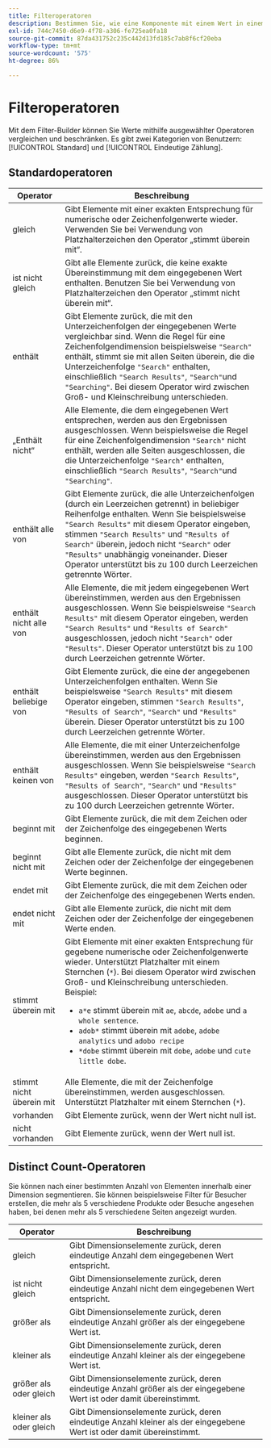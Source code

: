 ```yaml
---
title: Filteroperatoren
description: Bestimmen Sie, wie eine Komponente mit einem Wert in einem Filter interagiert.
exl-id: 744c7450-d6e9-4f78-a306-fe725ea0fa18
source-git-commit: 87da431752c235c442d13fd185c7ab8f6cf20eba
workflow-type: tm+mt
source-wordcount: '575'
ht-degree: 86%

---
```


# Filteroperatoren

Mit dem Filter-Builder können Sie Werte mithilfe ausgewählter Operatoren vergleichen und beschränken. Es gibt zwei Kategorien von Benutzern: [!UICONTROL Standard] und [!UICONTROL Eindeutige Zählung].

## Standardoperatoren

| Operator | Beschreibung |
| --- | --- |
| gleich | Gibt Elemente mit einer exakten Entsprechung für numerische oder Zeichenfolgenwerte wieder. Verwenden Sie bei Verwendung von Platzhalterzeichen den Operator „stimmt überein mit“. |
| ist nicht gleich | Gibt alle Elemente zurück, die keine exakte Übereinstimmung mit dem eingegebenen Wert enthalten.  Benutzen Sie bei Verwendung von Platzhalterzeichen den Operator „stimmt nicht überein mit“. |
| enthält | Gibt Elemente zurück, die mit den Unterzeichenfolgen der eingegebenen Werte vergleichbar sind. Wenn die Regel für eine Zeichenfolgendimension beispielsweise `"Search"` enthält, stimmt sie mit allen Seiten überein, die die Unterzeichenfolge `"Search"` enthalten, einschließlich `"Search Results"`, `"Search"`und `"Searching"`. Bei diesem Operator wird zwischen Groß- und Kleinschreibung unterschieden. |
| „Enthält nicht“ | Alle Elemente, die dem eingegebenen Wert entsprechen, werden aus den Ergebnissen ausgeschlossen. Wenn beispielsweise die Regel für eine Zeichenfolgendimension `"Search"` nicht enthält, werden alle Seiten ausgeschlossen, die die Unterzeichenfolge `"Search"` enthalten, einschließlich `"Search Results"`, `"Search"`und `"Searching"`. |
| enthält alle von | Gibt Elemente zurück, die alle Unterzeichenfolgen (durch ein Leerzeichen getrennt) in beliebiger Reihenfolge enthalten. Wenn Sie beispielsweise `"Search Results"` mit diesem Operator eingeben, stimmen `"Search Results"` und `"Results of Search"` überein, jedoch nicht `"Search"` oder `"Results"` unabhängig voneinander. Dieser Operator unterstützt bis zu 100 durch Leerzeichen getrennte Wörter. |
| enthält nicht alle von | Alle Elemente, die mit jedem eingegebenen Wert übereinstimmen, werden aus den Ergebnissen ausgeschlossen. Wenn Sie beispielsweise `"Search Results"` mit diesem Operator eingeben, werden `"Search Results"` und `"Results of Search"` ausgeschlossen, jedoch nicht `"Search"` oder `"Results"`. Dieser Operator unterstützt bis zu 100 durch Leerzeichen getrennte Wörter. |
| enthält beliebige von | Gibt Elemente zurück, die eine der angegebenen Unterzeichenfolgen enthalten. Wenn Sie beispielsweise `"Search Results"` mit diesem Operator eingeben, stimmen `"Search Results"`, `"Results of Search"`, `"Search"` und `"Results"` überein. Dieser Operator unterstützt bis zu 100 durch Leerzeichen getrennte Wörter. |
| enthält keinen von | Alle Elemente, die mit einer Unterzeichenfolge übereinstimmen, werden aus den Ergebnissen ausgeschlossen. Wenn Sie beispielsweise `"Search Results"` eingeben, werden `"Search Results"`, `"Results of Search"`, `"Search"` und `"Results"` ausgeschlossen. Dieser Operator unterstützt bis zu 100 durch Leerzeichen getrennte Wörter. |
| beginnt mit | Gibt Elemente zurück, die mit dem Zeichen oder der Zeichenfolge des eingegebenen Werts beginnen. |
| beginnt nicht mit | Gibt alle Elemente zurück, die nicht mit dem Zeichen oder der Zeichenfolge der eingegebenen Werte beginnen. |
| endet mit | Gibt Elemente zurück, die mit dem Zeichen oder der Zeichenfolge des eingegebenen Werts enden. |
| endet nicht mit | Gibt alle Elemente zurück, die nicht mit dem Zeichen oder der Zeichenfolge der eingegebenen Werte enden. |
| stimmt überein mit | Gibt Elemente mit einer exakten Entsprechung für gegebene numerische oder Zeichenfolgenwerte wieder. Unterstützt Platzhalter mit einem Sternchen (`*`). Bei diesem Operator wird zwischen Groß- und Kleinschreibung unterschieden. Beispiel:<ul><li>`a*e` stimmt überein mit `ae`, `abcde`, `adobe` und `a whole sentence`.</li><li>`adob*` stimmt überein mit `adobe`, `adobe analytics` und `adobo recipe`</li><li>`*dobe` stimmt überein mit `dobe`, `adobe` und `cute little dobe`.</li></ul> |
| stimmt nicht überein mit | Alle Elemente, die mit der Zeichenfolge übereinstimmen, werden ausgeschlossen. Unterstützt Platzhalter mit einem Sternchen (`*`). |
| vorhanden | Gibt Elemente zurück, wenn der Wert nicht null ist. |
| nicht vorhanden | Gibt Elemente zurück, wenn der Wert null ist. |

## Distinct Count-Operatoren

Sie können nach einer bestimmten Anzahl von Elementen innerhalb einer Dimension segmentieren. Sie können beispielsweise Filter für Besucher erstellen, die mehr als 5 verschiedene Produkte oder Besuche angesehen haben, bei denen mehr als 5 verschiedene Seiten angezeigt wurden.

| Operator | Beschreibung |
| --- | --- |
| gleich | Gibt Dimensionselemente zurück, deren eindeutige Anzahl dem eingegebenen Wert entspricht. |
| ist nicht gleich | Gibt Dimensionselemente zurück, deren eindeutige Anzahl nicht dem eingegebenen Wert entspricht. |
| größer als | Gibt Dimensionselemente zurück, deren eindeutige Anzahl größer als der eingegebene Wert ist. |
| kleiner als | Gibt Dimensionselemente zurück, deren eindeutige Anzahl kleiner als der eingegebene Wert ist. |
| größer als oder gleich | Gibt Dimensionselemente zurück, deren eindeutige Anzahl größer als der eingegebene Wert ist oder damit übereinstimmt. |
| kleiner als oder gleich | Gibt Dimensionselemente zurück, deren eindeutige Anzahl kleiner als der eingegebene Wert ist oder damit übereinstimmt. |
